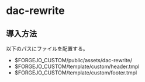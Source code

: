 # dac-rewrite

## 導入方法

以下のパスにファイルを配置する。

- $FORGEJO_CUSTOM/public/assets/dac-rewrite/
- $FORGEJO_CUSTOM/template/custom/header.tmpl
- $FORGEJO_CUSTOM/template/custom/footer.tmpl
